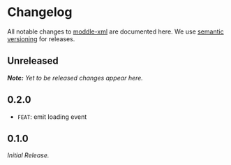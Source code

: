 # Changelog

All notable changes to [moddle-xml](https://github.com/bpmn-io/vue-bpmn) are documented here. We use [semantic versioning](http://semver.org/) for releases.

## Unreleased

___Note:__ Yet to be released changes appear here._

## 0.2.0

* `FEAT`: emit loading event

## 0.1.0

_Initial Release._